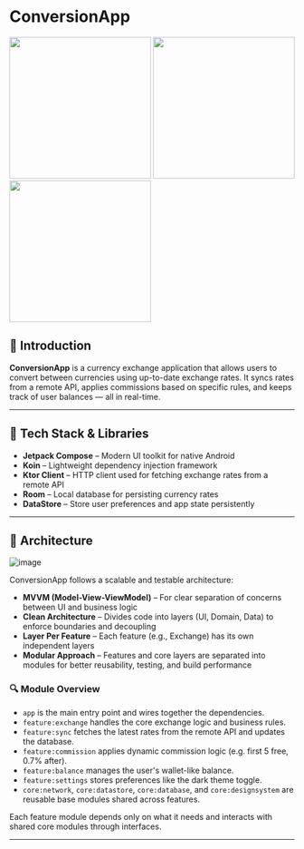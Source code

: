# ConversionApp

<img src="https://github.com/user-attachments/assets/9ba540fa-e8c5-4e92-b40b-fb163e3af6f8" width="250"/>
<img src="https://github.com/user-attachments/assets/30b20cfe-acaf-4f8e-9c13-e164cf07bbc8" width="250"/>
<img src="https://github.com/user-attachments/assets/ed5a352c-ef8a-4e04-92fe-1a433ebdf095" width="250"/>


## 🚀 Introduction

**ConversionApp** is a currency exchange application that allows users to convert between currencies using up-to-date exchange rates. It syncs rates from a remote API, applies commissions based on specific rules, and keeps track of user balances — all in real-time.

---

## 🧰 Tech Stack & Libraries

* **Jetpack Compose** – Modern UI toolkit for native Android
* **Koin** – Lightweight dependency injection framework
* **Ktor Client** – HTTP client used for fetching exchange rates from a remote API
* **Room** – Local database for persisting currency rates
* **DataStore** – Store user preferences and app state persistently

---

## 🧱 Architecture

![image](https://github.com/user-attachments/assets/a7aba31e-041a-463f-aa64-9ff8fbe70c33)

ConversionApp follows a scalable and testable architecture:

* **MVVM (Model-View-ViewModel)** – For clear separation of concerns between UI and business logic
* **Clean Architecture** – Divides code into layers (UI, Domain, Data) to enforce boundaries and decoupling
* **Layer Per Feature** – Each feature (e.g., Exchange) has its own independent layers
* **Modular Approach** – Features and core layers are separated into modules for better reusability, testing, and build performance


### 🔍 Module Overview

* `app` is the main entry point and wires together the dependencies.
* `feature:exchange` handles the core exchange logic and business rules.
* `feature:sync` fetches the latest rates from the remote API and updates the database.
* `feature:commission` applies dynamic commission logic (e.g. first 5 free, 0.7% after).
* `feature:balance` manages the user's wallet-like balance.
* `feature:settings` stores preferences like the dark theme toggle.
* `core:network`, `core:datastore`, `core:database`, and `core:designsystem` are reusable base modules shared across features.

Each feature module depends only on what it needs and interacts with shared core modules through interfaces.

---


